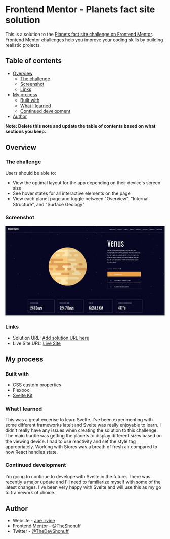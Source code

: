 # Frontend Mentor - Planets fact site solution

This is a solution to the [Planets fact site challenge on Frontend Mentor](https://www.frontendmentor.io/challenges/planets-fact-site-gazqN8w_f). Frontend Mentor challenges help you improve your coding skills by building realistic projects.

## Table of contents

- [Overview](#overview)
  - [The challenge](#the-challenge)
  - [Screenshot](#screenshot)
  - [Links](#links)
- [My process](#my-process)
  - [Built with](#built-with)
  - [What I learned](#what-i-learned)
  - [Continued development](#continued-development)
- [Author](#author)

**Note: Delete this note and update the table of contents based on what sections you keep.**

## Overview

### The challenge

Users should be able to:

- View the optimal layout for the app depending on their device's screen size
- See hover states for all interactive elements on the page
- View each planet page and toggle between "Overview", "Internal Structure", and "Surface Geology"

### Screenshot

![](./screenshot.jpg)

### Links

- Solution URL: [Add solution URL here](https://github.com/TheShonuff/space-facts)
- Live Site URL: [Live Site](https://creative-gelato-398182.netlify.app)

## My process

### Built with

- CSS custom properties
- Flexbox
- [Svelte Kit](https://kit.svelte.dev/)

### What I learned

This was a great excerise to learn Svelte. I've been experimenting with some different frameworks latelt and Svelte was really enjoyable to learn. I didn't really have any issues when creating the solution to this challenge. The main hurdle was getting the planets to display different sizes based on the viewing device. I had to use reactivity and set the style tag appropriately. Working with Stores was a breath of fresh air compared to how React handles state.

### Continued development

I'm going to continue to develope with Svelte in the future. There was recently a major update and I'll need to familiarize myself with some of the latest changes. I've been very happy with Svelte and will use this as my go to framework of choice.

## Author

- Website - [Joe Irvine](https://www.joeirvine.com)
- Frontend Mentor - [@TheShonuff](https://www.frontendmentor.io/profile/TheShonuff)
- Twitter - [@TheDevShonuff](https://twitter.com/TheDevShonuff)
